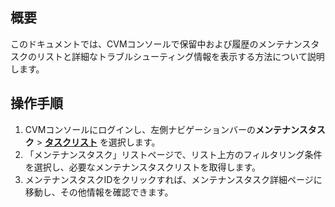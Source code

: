 ## 概要
このドキュメントでは、CVMコンソールで保留中および履歴のメンテナンスタスクのリストと詳細なトラブルシューティング情報を表示する方法について説明します。


## 操作手順
1. CVMコンソールにログインし、左側ナビゲーションバーの**メンテナンスタスク** > **[タスクリスト](https://console.cloud.tencent.com/cvm/repair/list)** を選択します。
2. 「メンテナンスタスク」リストページで、リスト上方のフィルタリング条件を選択し、必要なメンテナンスタスクリストを取得します。
3. メンテナンスタスクIDをクリックすれば、メンテナンスタスク詳細ページに移動し、その他情報を確認できます。
